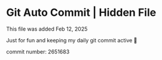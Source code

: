 # Git Auto Commit | Hidden File

This file was added Feb 12, 2025

Just for fun and keeping my daily git commit active 🤪

commit number: 2651683
